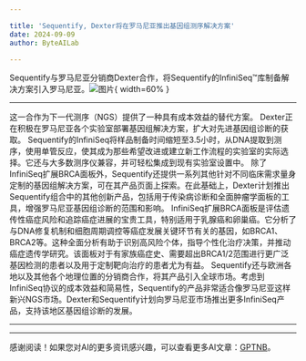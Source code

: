 ```yaml
---

title: 'Sequentify, Dexter将在罗马尼亚推出基因组测序解决方案'
date: 2024-09-09
author: ByteAILab

---
```


Sequentify与罗马尼亚分销商Dexter合作，将Sequentify的InfiniSeq™库制备解决方案引入罗马尼亚。![图片](https://ai-techpark.com/wp-content/uploads/2024/09/Sequent-960x540.jpg){ width=60% }

---
这一合作为下一代测序（NGS）提供了一种具有成本效益的替代方案。
Dexter正在积极在罗马尼亚各个实验室部署基因组解决方案，扩大对先进基因组诊断的获取。
Sequentify的InfiniSeq将样品制备时间缩短至3.5小时，从DNA提取到测序，使用单管反应，使其成为那些希望改进或建立新工作流程的实验室的实际选择。它还与大多数测序仪兼容，并可轻松集成到现有实验室设置中。
除了InfiniSeq扩展BRCA面板外，Sequentify还提供一系列其他针对不同临床需求量身定制的基因组解决方案，可在其产品页面上探索。在此基础上，Dexter计划推出Sequentify组合中的其他创新产品，包括用于传染病诊断和全面肿瘤学面板的工具，增强罗马尼亚基因组诊断的范围和影响。
InfiniSeq扩展BRCA面板是评估遗传性癌症风险和追踪癌症进展的宝贵工具，特别适用于乳腺癌和卵巢癌。它分析了与DNA修复机制和细胞周期调控等癌症发展关键环节有关的基因，如BRCA1、BRCA2等。这种全面分析有助于识别高风险个体，指导个性化治疗决策，并推动癌症遗传学研究。该面板对于有家族癌症史、需要超出BRCA1/2范围进行更广泛基因检测的患者以及用于定制靶向治疗的患者尤为有益。
Sequentify还与欧洲各地以及其他各个地理位置的分销商合作，将其产品引入全球市场。考虑到InfiniSeq协议的成本效益和简易性，Sequentify的产品非常适合像罗马尼亚这样新兴NGS市场。Dexter和Sequentify计划向罗马尼亚市场推出更多InfiniSeq产品，支持该地区基因组诊断的发展。

---
---
感谢阅读！如果您对AI的更多资讯感兴趣，可以查看更多AI文章：[GPTNB](https://gptnb.com)。